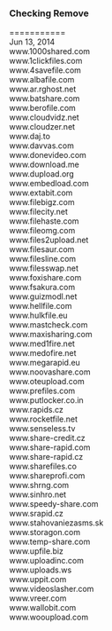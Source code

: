 <h3>Checking Remove</h3>
===========<br>
Jun 13, 2014<br>
www.1000shared.com<br>
www.1clickfiles.com<br>
www.4savefile.com<br>
www.albafile.com<br>
www.ar.rghost.net<br>
www.batshare.com<br>
www.berofile.com<br>
www.cloudvidz.net<br>
www.cloudzer.net<br>
www.daj.to<br>
www.davvas.com<br>
www.donevideo.com<br>
www.download.me<br>
www.dupload.org<br>
www.embedload.com<br>
www.extabit.com<br>
www.filebigz.com<br>
www.filecity.net<br>
www.filehaste.com<br>
www.fileomg.com<br>
www.files2upload.net<br>
www.filesaur.com<br>
www.filesline.com<br>
www.filesswap.net<br>
www.foxishare.com<br>
www.fsakura.com<br>
www.guizmodl.net<br>
www.hellfile.com<br>
www.hulkfile.eu<br>
www.mastcheck.com<br>
www.maxisharing.com<br>
www.med1fire.net<br>
www.medofire.net<br>
www.megarapid.eu<br>
www.noovashare.com<br>
www.oteupload.com<br>
www.prefiles.com<br>
www.putlocker.co.in<br>
www.rapids.cz<br>
www.rocketfile.net<br>
www.senseless.tv<br>
www.share-credit.cz<br>
www.share-rapid.com<br>
www.share-rapid.cz<br>
www.sharefiles.co<br>
www.shareprofi.com<br>
www.shrng.com<br>
www.sinhro.net<br>
www.speedy-share.com<br>
www.srapid.cz<br>
www.stahovaniezasms.sk<br>
www.storagon.com<br>
www.temp-share.com<br>
www.upfile.biz<br>
www.uploadinc.com<br>
www.uploads.ws<br>
www.uppit.com<br>
www.videoslasher.com<br>
www.vreer.com<br>
www.wallobit.com<br>
www.wooupload.com<br>

